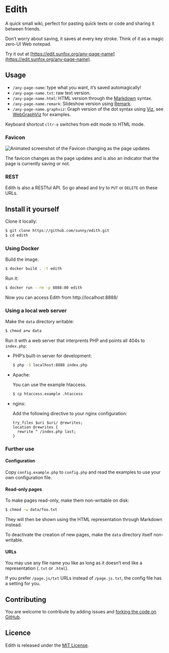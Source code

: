 Edith
=====

A quick small wiki, perfect for pasting quick texts or code and sharing it
between friends.

Don’t worry about saving, it saves at every key stroke. Think of it as a magic
zero-UI Web notepad.

Try it out at
[https://edit.sunfox.org/any-page-name](https://edit.sunfox.org/any-page-name).

Usage
-----

- `/any-page-name`: type what you want, it’s saved automagically!
- `/any-page-name.txt`: raw text version.
- `/any-page-name.html`: HTML version through the
  [Markdown](https://daringfireball.net/projects/markdown/) syntax.
- `/any-page-name.remark`: Slideshow version using
  [Remark](https://github.com/gnab/remark).
- `/any-page-name.graphviz`: Graph version of the dot syntax using
  [Viz](https://github.com/mdaines/viz.js/), see
  [WebGraphViz](http://www.webgraphviz.com/) for examples.

Keyboard shortcut `cltr-e` switches from edit mode to HTML mode.

### Favicon

![Animated screenshot of the Favicon changing as the page updates](https://sunny.github.io/edith/favicon.gif)

The favicon changes as the page updates and is also an indicator that the page
is currently saving or not.

### REST

Edith is also a RESTful API. So go ahead and try to `PUT` or `DELETE` on these
URLs.

Install it yourself
-------------------

Clone it locally:

```sh
$ git clone https://github.com/sunny/edith.git
$ cd edith
```

### Using Docker

Build the image:

```sh
$ docker build . -t edith
```

Run it:

```sh
$ docker run --rm -p 8888:80 edith
```

Now you can access Edith from http://localhost:8888/

### Using a local web server

Make the `data` directory writable:

```sh
$ chmod a+w data
```

Run it with a web server that interprents PHP and points all 404s to
`index.php`:

- PHP’s built-in server for development:

  ```sh
  $ php -S localhost:8888 index.php
  ```

- Apache:

  You can use the example htaccess.

  ```sh
  $ cp htaccess.example .htaccess
  ```

- nginx:

  Add the following directive to your nginx configuration:

  ```
  try_files $uri $uri/ @rewrites;
  location @rewrites {
    rewrite ^ /index.php last;
  }
  ```

### Further use

#### Configuration

Copy `config.example.php` to `config.php` and read the examples to use your own
configuration file.

#### Read-only pages

To make pages read-only, make them non-writable on disk:

```sh
$ chmod -w data/foo.txt
```

They will then be shown using the HTML representation through Markdown instead.

To deactivate the creation of new pages, make the `data` directory itself
non-writable.

#### URLs

You may use any file name you like as long as it doesn’t end like a
representation (`.txt` or `.html`).

If you prefer `/page.js/txt` URLs instead of `/page.js.txt`, the config file
has a setting for you.

Contributing
------------

You are welcome to contribute by adding issues and
[forking the code on GitHub](https://github.com/sunny/edith).

Licence
-------

Edith is released under the
[MIT License](https://opensource.org/licenses/MIT).
